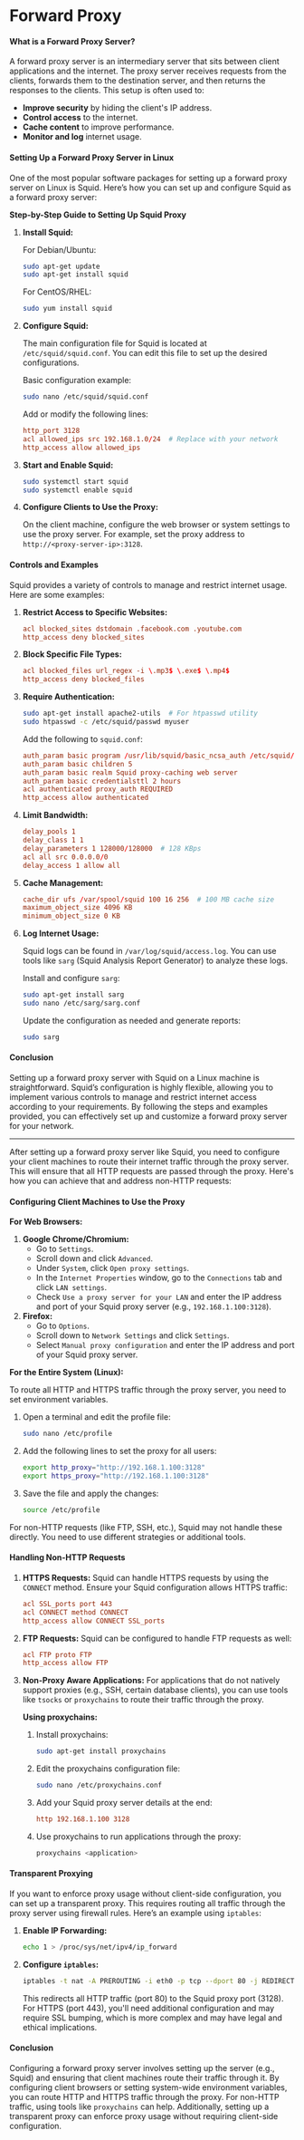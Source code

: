 # Forward Proxy

#### What is a Forward Proxy Server?

A forward proxy server is an intermediary server that sits between client applications and the internet. The proxy server receives requests from the clients, forwards them to the destination server, and then returns the responses to the clients. This setup is often used to:

* **Improve security** by hiding the client's IP address.
* **Control access** to the internet.
* **Cache content** to improve performance.
* **Monitor and log** internet usage.

#### Setting Up a Forward Proxy Server in Linux

One of the most popular software packages for setting up a forward proxy server on Linux is Squid. Here’s how you can set up and configure Squid as a forward proxy server:

**Step-by-Step Guide to Setting Up Squid Proxy**

1.  **Install Squid:**

    For Debian/Ubuntu:

    ```bash
    sudo apt-get update
    sudo apt-get install squid
    ```

    For CentOS/RHEL:

    ```bash
    sudo yum install squid
    ```
2.  **Configure Squid:**

    The main configuration file for Squid is located at `/etc/squid/squid.conf`. You can edit this file to set up the desired configurations.

    Basic configuration example:

    ```bash
    sudo nano /etc/squid/squid.conf
    ```

    Add or modify the following lines:

    ```conf
    http_port 3128
    acl allowed_ips src 192.168.1.0/24  # Replace with your network
    http_access allow allowed_ips
    ```
3.  **Start and Enable Squid:**

    ```bash
    sudo systemctl start squid
    sudo systemctl enable squid
    ```
4.  **Configure Clients to Use the Proxy:**

    On the client machine, configure the web browser or system settings to use the proxy server. For example, set the proxy address to `http://<proxy-server-ip>:3128`.

#### Controls and Examples

Squid provides a variety of controls to manage and restrict internet usage. Here are some examples:

1.  **Restrict Access to Specific Websites:**

    ```conf
    acl blocked_sites dstdomain .facebook.com .youtube.com
    http_access deny blocked_sites
    ```
2.  **Block Specific File Types:**

    ```conf
    acl blocked_files url_regex -i \.mp3$ \.exe$ \.mp4$
    http_access deny blocked_files
    ```
3.  **Require Authentication:**

    ```bash
    sudo apt-get install apache2-utils  # For htpasswd utility
    sudo htpasswd -c /etc/squid/passwd myuser
    ```

    Add the following to `squid.conf`:

    ```conf
    auth_param basic program /usr/lib/squid/basic_ncsa_auth /etc/squid/passwd
    auth_param basic children 5
    auth_param basic realm Squid proxy-caching web server
    auth_param basic credentialsttl 2 hours
    acl authenticated proxy_auth REQUIRED
    http_access allow authenticated
    ```
4.  **Limit Bandwidth:**

    ```conf
    delay_pools 1
    delay_class 1 1
    delay_parameters 1 128000/128000  # 128 KBps
    acl all src 0.0.0.0/0
    delay_access 1 allow all
    ```
5.  **Cache Management:**

    ```conf
    cache_dir ufs /var/spool/squid 100 16 256  # 100 MB cache size
    maximum_object_size 4096 KB
    minimum_object_size 0 KB
    ```
6.  **Log Internet Usage:**

    Squid logs can be found in `/var/log/squid/access.log`. You can use tools like `sarg` (Squid Analysis Report Generator) to analyze these logs.

    Install and configure `sarg`:

    ```bash
    sudo apt-get install sarg
    sudo nano /etc/sarg/sarg.conf
    ```

    Update the configuration as needed and generate reports:

    ```bash
    sudo sarg
    ```

#### Conclusion

Setting up a forward proxy server with Squid on a Linux machine is straightforward. Squid’s configuration is highly flexible, allowing you to implement various controls to manage and restrict internet access according to your requirements. By following the steps and examples provided, you can effectively set up and customize a forward proxy server for your network.

***

After setting up a forward proxy server like Squid, you need to configure your client machines to route their internet traffic through the proxy server. This will ensure that all HTTP requests are passed through the proxy. Here's how you can achieve that and address non-HTTP requests:

#### Configuring Client Machines to Use the Proxy

**For Web Browsers:**

1. **Google Chrome/Chromium:**
   * Go to `Settings`.
   * Scroll down and click `Advanced`.
   * Under `System`, click `Open proxy settings`.
   * In the `Internet Properties` window, go to the `Connections` tab and click `LAN settings`.
   * Check `Use a proxy server for your LAN` and enter the IP address and port of your Squid proxy server (e.g., `192.168.1.100:3128`).
2. **Firefox:**
   * Go to `Options`.
   * Scroll down to `Network Settings` and click `Settings`.
   * Select `Manual proxy configuration` and enter the IP address and port of your Squid proxy server.

**For the Entire System (Linux):**

To route all HTTP and HTTPS traffic through the proxy server, you need to set environment variables.

1.  Open a terminal and edit the profile file:

    ```bash
    sudo nano /etc/profile
    ```
2.  Add the following lines to set the proxy for all users:

    ```bash
    export http_proxy="http://192.168.1.100:3128"
    export https_proxy="http://192.168.1.100:3128"
    ```
3.  Save the file and apply the changes:

    ```bash
    source /etc/profile
    ```

For non-HTTP requests (like FTP, SSH, etc.), Squid may not handle these directly. You need to use different strategies or additional tools.

#### Handling Non-HTTP Requests

1.  **HTTPS Requests:** Squid can handle HTTPS requests by using the `CONNECT` method. Ensure your Squid configuration allows HTTPS traffic:

    ```conf
    acl SSL_ports port 443
    acl CONNECT method CONNECT
    http_access allow CONNECT SSL_ports
    ```
2.  **FTP Requests:** Squid can be configured to handle FTP requests as well:

    ```conf
    acl FTP proto FTP
    http_access allow FTP
    ```
3.  **Non-Proxy Aware Applications:** For applications that do not natively support proxies (e.g., SSH, certain database clients), you can use tools like `tsocks` or `proxychains` to route their traffic through the proxy.

    **Using proxychains:**

    1.  Install proxychains:

        ```bash
        sudo apt-get install proxychains
        ```
    2.  Edit the proxychains configuration file:

        ```bash
        sudo nano /etc/proxychains.conf
        ```
    3.  Add your Squid proxy server details at the end:

        ```conf
        http 192.168.1.100 3128
        ```
    4.  Use proxychains to run applications through the proxy:

        ```bash
        proxychains <application>
        ```

#### Transparent Proxying

If you want to enforce proxy usage without client-side configuration, you can set up a transparent proxy. This requires routing all traffic through the proxy server using firewall rules. Here’s an example using `iptables`:

1.  **Enable IP Forwarding:**

    ```bash
    echo 1 > /proc/sys/net/ipv4/ip_forward
    ```
2.  **Configure `iptables`:**

    ```bash
    iptables -t nat -A PREROUTING -i eth0 -p tcp --dport 80 -j REDIRECT --to-port 3128
    ```

    This redirects all HTTP traffic (port 80) to the Squid proxy port (3128). For HTTPS (port 443), you'll need additional configuration and may require SSL bumping, which is more complex and may have legal and ethical implications.

#### Conclusion

Configuring a forward proxy server involves setting up the server (e.g., Squid) and ensuring that client machines route their traffic through it. By configuring client browsers or setting system-wide environment variables, you can route HTTP and HTTPS traffic through the proxy. For non-HTTP traffic, using tools like `proxychains` can help. Additionally, setting up a transparent proxy can enforce proxy usage without requiring client-side configuration.
